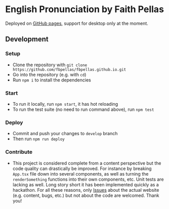 # English Pronunciation by Faith Pellas

Deployed on [GitHub pages](https://fbpellas.github.io/), support for desktop only at the moment.

## Development

### Setup

- Clone the repository with `git clone https://github.com/fbpellas/fbpellas.github.io.git`
- Go into the repository (e.g. with `cd`)
- Run `npm i` to install the dependencies

### Start

- To run it locally, run `npm start`, it has hot reloading
- To run the test suite (no need to run command above), run `npm test`

### Deploy

- Commit and push your changes to `develop` branch
- Then run `npm run deploy`

### Contribute

- This project is considered complete from a content perspective but the code quality can drastically be improved. For instance by breaking `App.tsx` file down into several components, as well as turning the `renderSomething` functions into their own components, etc. Unit tests are lacking as well. Long story short it has been implemented quickly as a hackathon. For all these reasons, only [Issues](https://github.com/fbpellas/fbpellas.github.io/issues) about the actual website (e.g. content, bugs, etc.) but not about the code are welcomed. Thank you!
